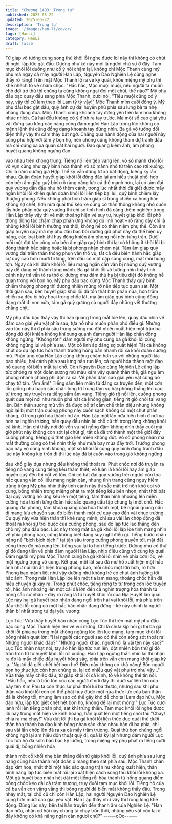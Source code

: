 ```yaml
---
title: "Chương 1483: Trọng tụ"
published: 2025-05-22
updated: 2025-05-22
description: 'Trọng tụ'
image: '/images/han-li/cover/'
tags: [HanLi]
category: HanLi
draft: false
---
```


Tử giáp võ tướng cùng song thủ khôi lỗi nghe được lời này thì
không có chút dị nghị, lập tức gật đầu. Dường như kẻ này mới là
người chủ sự ở đây.
Tam mục khôi lỗi dường như cố ý nói chậm lại, không chỉ Mộc
Thanh cùng mỹ phụ mà ngay cả mấy người Hàn Lập, Nguyên
Dao Nghiên Lệ cũng nghe thấy rõ ràng!
Trên mặt Mộc Thanh lộ ra vẻ kỳ quái, khóe miệng mỹ phụ thì khẽ
nhếch tỏ vẻ châm chọc.
"Hắc hắc, Mộc muội muội, nếu người ta muốn chờ đợi trợ thủ thì
chúng ta cũng không ngại đợi một chút, thế nào?" Mỹ phụ đầu
bạc quay đầu sang phía Mộc Thanh, cười nói.
"Tiểu muội cũng có ý này, vậy thì cứ làm theo lời Lam tỷ tỷ vậy!"
Mộc Thanh mỉm cười đồng ý.
Mỹ phụ đầu bạc gật đầu, quỷ ảnh cự đại huyền phù phía sau lưng
bà ta nhẹ nhàng đung đưa. Mộc Thanh cũng khoanh tay đứng
yên trên kim hoa không nhúc nhích. Cả hai đều không có ý định
ra tay trước.
Mà một số cao giai yêu vật đứng sau lưng các nàng cùng đám
người Hàn Lập trong lúc không có mệnh lệnh thì cũng đồng dạng
khoanh tay đứng nhìn.
Ba gã võ tướng đối diện thấy vậy thì cảm thấy bất ngờ. Chẳng
qua hành động của hai người này cũng phù hợp với tâm ý bọn
họ, nên chúng cũng không tham dự tranh đấu mà chỉ đứng xa xa
quan sát hai người.
Đao quang kiếm ảnh, âm phong huyết quang không ngừng đan

vào nhau trên không trung. Tiếng nổ liên tiếp vang lên, vô số
mảnh khôi lỗi vỡ vụn cũng như quỷ binh hóa thành vô số mảnh
nhỏ từ trên cao rơi xuống. Chỉ là năm cường giả Hợp Thể kỳ vẫn
đừng từ xa bất động, kiêng kỵ lẫn nhau.
Quân đoàn huyết giáp khôi lỗi đông đảo lại am hiểu thuật phối
hợp còn bên âm giáp quỷ binh rõ ràng năng lực cá thể mạnh hơn,
lại có tám đại quỷ vương dẫn đầu như hổ thêm cánh, trong lúc
nhất thời đã giết được mấy ngàn khôi lỗi khiến quân đoàn khôi lỗi
liên tiếp bại lui, quỷ binh chiếm lấy thượng phong. Nếu không phải
hơn trăm giáp sĩ trong chiến xa hung hãn không sợ chết, hơn nữa
quái thú kéo xe cũng có thần thông không nhỏ cuốn lấy hơn phân
nửa quỷ vương thì chỉ sợ tình hình đã càng thêm nghiêm trọng.
Hàn Lập thấy vậy thì vẻ mặt thoáng hiện vẻ suy tư, huyết giáp
khôi lỗi phổ thông động tác chậm chạp phản ứng không đủ linh
hoạt – rõ ràng đây chỉ là những khôi lỗi bình thường mà thôi,
không hề có thần niệm phụ thể. Còn âm giáp huyền quỷ mà mỹ
phụ đầu bạc bồi dưỡng giờ phút này đã thể hiện uy năng, các loại
binh khí huy động khiến âm phong nổi nên từng trận. Dưới mỗi
một đợt tấn công của bên âm giáp quỷ binh thì lại có không ít khôi
lỗi bị đóng thành hắc băng hoặc là bị phong nhận chém nát. Tám
âm giáp quỷ vương đại triển thần thông phun vân thổ vụ, tất cả
đều biến hành hắc giáp cự quỷ cao hơn mười trượng, trên đầu có
một cặp sừng cong, mặt mũi hung tợn. Ngay cả khi đám khôi lỗi
liều mạng ngăn cản vẫn bị những quỷ vương này dễ dàng xé
thành từng mảnh.
Ba gã khôi lỗi võ tướng nhìn thấy tình cảnh này thì vẫn tỏ ra thờ
ơ, dường như đám thủ hạ bị tiêu diệt đó không hề quan trọng với
bọn họ.
Mỹ phụ đầu bạc cũng Mộc Thanh thấy quỷ binh chiếm thượng
phong thì đương nhiên mừng rỡ nên tiếp tục quan sát.
Một thời gian sau, bên huyết giáp khôi lỗi đã tổn thất hơn phân
nửa, hơn trăm chiến xa đều bị hủy hoại trong chốc lát, mà âm
giáp quỷ binh cũng đồng dạng mất đi non nửa, tám gã quỷ gương
cả người đầy những vết thương chằng chịt.

Mỹ phụ đầu bạc thấy vậy thì hàn quang trong mắt lóe lên, quay
đầu nhìn về đám cao giai yêu vật phía sau, tựa hồ như muốn
phân phó điều gì.
Nhưng vào lúc này thì ở phía sâu trong sương mù đột nhiên xuất
hiện một trận ba động dữ dội khiến không khí xung quanh đám
người Hàn lập chấn động không ngừng.
"Không tốt!" đám người mỹ phụ cùng ba gã khôi lỗi cũng không
ngừng lui về phía sau. Một cỗ linh áp đáng sợ xuất hiện! Tất cả
không chút do dự lập tức hóa thành trường hồng bắn nhanh rời
xa khỏi đoàn sương mù.
Phản ứng của Hàn Lập cũng không chậm hơn so với những
người kia bao nhiêu, hai cánh phía sau lưng hắn run lên, cả
người hóa thành một đạo hồ quang rồi biến mất tại chỗ. Còn
Nguyên Dao cùng Nghiên Lệ cũng lập tức phóng ra một đoàn
sương mù màu xám vây quanh thân thể, giá ngự âm phong
nhanh chóng phi độn ra xa. Về phần đám cao giai yêu vật cũng
bỏ chạy tứ tán.
"Ầm ầm!" Tiếng sấm liên miên từ đằng xa truyền đến, một cơn lốc
giống như bạch sắc chân long từ trung tâm vụ hải phóng thẳng
lên cao, từ trong này truyền ra tiếng sấm ầm vang.
Tiếng gió rít nổi lên, cuồng phong quét qua mọi nơi như muốn phá
nát cả không gian, tiếng rít gió chói tai vang lên. Bản thân sương
mù vốn đã được bố trí cấm chế thần diệu nhưng không ngờ lại bị
một trận cuồng phong này cuốn sạch không có một chút phản
kháng, ở trong gió hóa thành hư ảo.
Hàn Lập một lần nữa hiện hình ở nơi xa hơn hai nghìn trượng,
hắn quay đầu nhìn lại chỗ cũ thì trong lòng không khỏi cả kinh.
Hắn chỉ thấy nơi đó vốn vụ hải nồng đậm không nhìn thấy cuối
mà giờ phút này không còn sót lại chút gì, tất cả đã trở thành một
thế giới đầy cuồng phong, tiếng gió thét gào liên miên không dứt.
Vô số phong nhận mà mắt thường cũng có thể nhìn thấy như
mưa bay múa đầy trời. Trường phong bạo này vô cùng kinh
khủng, một số khôi lỗi cùng quỷ binh đang tranh đấu lúc nãy
không kịp trốn đi thì lúc này đã bị cuốn vào trong gió không ngừng

đau khổ giãy dụa nhưng đều không thể thoát ra. Phút chốc nơi đó
truyền ra tiếng nổ vang cùng tiếng kêu thảm thiết, vô luận là khôi
lỗi hay âm giáp huyền quỷ đều thi cốt vô tồn. Chỉ có bát đại quỷ
vương trên người còn tỏa hắc quang vẫn cố liều mạng ngăn cản,
nhưng tình trang cũng nguy hiểm trùng trùng
Mỹ phụ nhìn thấy tình cảnh này thì sắc mặt trở nên khó coi vô
cùng, bỗng nhiên trong miệng phát ra một tiếng kêu bén nhọn,
nhất thời bát đại quỷ vương hô ứng kêu lên một tiếng, tám thân
hình nhoáng lên miễn cưỡng hóa thành từng đoàn hắc sắc quang
cầu tập chung lại một chỗ. Hắc quang đại phóng, tám khỏa quang
cầu hóa thành một, bề ngoài quang cầu dị mang lưu chuyển sau
đó biến thành một cự quỷ cao đến vài chục trượng. Cự quỷ này
vừa hiện thân thì khẽ rung mình, chỉ sau vài lần chớp động đã
thoát ra khỏi sự trói buộc của cuồng phong, sau đó lập tức lao
thẳng đến chỗ mỹ phụ đầu bạc.
Lúc này trong mắt ba gã khôi lỗi lập lòe tinh mang nhìn về phía
phong bạo, cũng không biết đang suy nghĩ điều gì.
Tiếng bước chân nặng nề "bịch bịch bịch!" tại tận sâu trong cuồng
phong truyền tới, mặt đất cũng theo đó mà rung lên, tiếng sau lại
to hơn tiếng trước. Dường như có thứ gì đó đang tiến về phía
đám người Hàn Lập, nhịp điệu cũng vô cùng kỳ quái.
Đám người mỹ phụ Mộc Thanh cùng ba gã khôi lỗi nhìn về phía
cơn lốc, vẻ mặt ngưng trọng vô cùng. Kết quả, một lát sau đã mơ
hồ xuất hiện một hắc ảnh như núi lớn ẩn hiện trong phong bạo,
mỗi chốc một lớn hơn, rõ hơn. Phong bạo mãnh liệt như vậy
dường như không hề có chút ảnh hướng tới hắc ảnh.
Trong mắt Hàn Lập lóe lên một tia lam mang, thoáng chốc hắn đã
hiểu chuyện gì xảy ra.
Trong phút chốc, tiếng rống to từ trong cơn lốc truyền tới, hắc ảnh
nhoáng lên một cái đã lớn đến cả nghìn trượng hóa thành tử
hồng sắc cự nhân – đây rõ ràng là tử huyết khôi lỗi của Địa Huyết
lão quái. Lúc này hai gã huyết bào nhân đang ngồi trên hai vai
khôi lỗi, mà phía trên đầu khôi lỗi cũng có một hắc bào nhân đang
đứng – kẻ này chính là người thần bí nhất trong tứ đại yêu vuong:

Lục Túc!
Vừa thấy huyết bào nhân cùng Lục Túc thì trên mặt mỹ phụ đầu
bạc cùng Mộc Thanh hiện lên vẻ vui mừng. Chỉ là chưa kịp hỏi gì
thì ba gã khôi lỗi phía xa trong mắt không ngừng lóe lên lục mang,
tam mục khôi lỗi bỗng nhiên quát lớn: "Hai người các ngươi sao
có thể còn sống sót thoát ra! Những người khác đâu?"
"Những người khác, ngươi nói là vài tên này sao?" Lục Túc nhàn
nhạt nói, tay áo hắn lập tức run lên, đột nhiên bốn thứ gì đó tròn
tròn từ tử huyết khôi lỗi rơi xuống.
Hàn Lập ngưng thần nhìn lại thì nhận ra đó là mấy chiếc đầu
huyết hồng sắc, phía trên vẫn còn mang khôi giáp kỳ lạ.
"Ngươi đã giết chết hết bọn họ? Điều này không có khả năng!
Bốn người bọn họ thực lực còn hơn chúng ta, lại có nhiều quỷ vật
phụ trợ như vậy…" Vừa thấy mấy chiếc đầu, tử giáp khôi lỗi cả
kinh, tỏ vẻ không thể tin nổi.
"Hắc hắc, nếu là bổn tôn của các ngươi ở nơi đây thì dưới sự liên
thủ của bảy tên Kim Phù ta còn thực sự phải thối lui ba thước,
nhưng sau khi phụ thân vào khôi lỗi còn có thể phát huy được một
nửa thực lực của bản thân đã là không tồi, nhưng làm sao có thể
gây khó dễ cho ta! Lam đạo hữu, Mộc đạo hữu, lập tức giết chết
hết bọn họ, không để lại một mống!" Lục Túc cười lanh rồi lên
tiếng phân phó, sát khí trùng thiên.
Tam mục khôi lỗi nghe được lời này trong mắt hiện vẻ kinh hoảng,
hắn quát lên một tiếng chói tai:
"Chạy! chia ra mà chạy!"
Vừa dứt lời thì ba gã khôi lỗi liền thúc dục quái thú dưới thân hóa
thành ba đạo kinh hồng nhan sắc khác nhau bắn đi ba phía, chỉ
sau vài lần chớp lên đã ra xa cả mấy trăm trượng. Quái thú bọn
chúng ngồi không ngờ lại am hiểu độn thuật quỷ dị, quả là kỳ lạ!
Nhưng đám người Lục Túc tựa hồ đã sớm bàn bạc kỹ lưỡng,
trong miệng mỹ phụ phát ra tiếng cười quái dị, bỗng nhiên hóa

thành một cỗ khối nhẹ bắn thẳng đến tử giáp khôi lỗi, quỷ ảnh
phía sau lưng nàng cũng hóa thành một đoàn ô mang theo sát
phía sau. Mộc Thanh chân đạp kim hoa, nhất thời một hắc sắc
quang trận hư không xuất hiện, thân hình nàng lập tức biến mất
rồi lại xuất hiện cách song thủ khôi lỗi không xa.
Một gã huyết bào nhân hét dài một tiếng rồi hóa thành tử hồng
quang diễm bỗng chốc kéo dài cả trăm trượng, truy đuổi tam mục
khôi lỗi.
Tiếng hô của cả ba vẫn còn văng vẳng thì bóng người đã biến
mất không thấy đâu. Trong nháy mắt, tại chỗ cũ chỉ còn Hàn Lập,
hai người Nguyên Dao Nghiên Lệ cùng hơn mười cao giai yêu
vật.
Hàn Lập thấy như vậy thì trong lòng khẽ động.
Đúng lúc này, bên tai hắn truyền đến thanh âm của Nghiên Lệ.
"Hàn đạo hữu, nhân cơ hội này chúng ta chạy trốn thôi, những
yêu vật còn lại ở đây không có khả năng ngăn cản ngươi chứ?"
------oOo------
